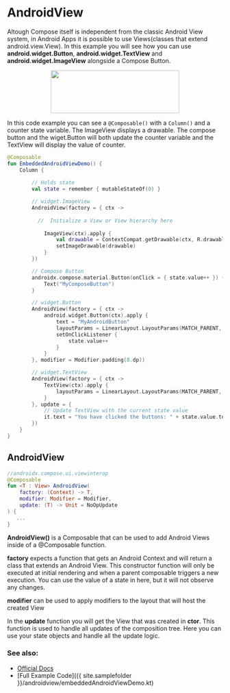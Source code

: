 <!---
This is the API of version 1.1.1
-->
# AndroidView

Altough Compose itself is independent from the classic Android View system, in Android Apps it is possible to use Views(classes that extend android.view.View).
In this example you will see how you can use **android.widget.Button**, **android.widget.TextView** and **android.widget.ImageView** alongside a Compose Button.


<p align="center">
  <img src ="{{ site.images }}/viewinterop/androidview/androidview.png" height=100 width=300  />
</p>

In this code example you can see a `@Composable()` with a `Column()` and a counter state variable. The ImageView displays a drawable.
The compose button and the wiget.Button will both update the counter variable and the TextView will display the value of counter.


```kotlin
@Composable
fun EmbeddedAndroidViewDemo() {
    Column {
    
        // Holds state
        val state = remember { mutableStateOf(0) }

        // widget.ImageView
        AndroidView(factory = { ctx ->
          
          //  Initialize a View or View hierarchy here
        
            ImageView(ctx).apply {
                val drawable = ContextCompat.getDrawable(ctx, R.drawable.composelogo)
                setImageDrawable(drawable)
            }
        })

        // Compose Button
        androidx.compose.material.Button(onClick = { state.value++ }) {
            Text("MyComposeButton")
        }

        // widget.Button
        AndroidView(factory = { ctx ->
            android.widget.Button(ctx).apply {
                text = "MyAndroidButton"
                layoutParams = LinearLayout.LayoutParams(MATCH_PARENT, WRAP_CONTENT)
                setOnClickListener {
                    state.value++
                }
            }
        }, modifier = Modifier.padding(8.dp))

        // widget.TextView
        AndroidView(factory = { ctx ->
            TextView(ctx).apply {
                layoutParams = LinearLayout.LayoutParams(MATCH_PARENT, WRAP_CONTENT)
            }
        }, update = {
            // Update TextView with the current state value
            it.text = "You have clicked the buttons: " + state.value.toString() + " times"
        })
    }
}
```



## AndroidView
```kotlin
//androidx.compose.ui.viewinterop
@Composable
fun <T : View> AndroidView(
    factory: (Context) -> T,
    modifier: Modifier = Modifier,
    update: (T) -> Unit = NoOpUpdate
) {
   ...
}
```
**AndroidView()** is a Composable that can be used to add Android Views inside of a @Composable function.

**factory** expects a function that gets an Android Context and will return a class that extends an Android View. This constructor function will only be executed at initial rendering and when a parent composable triggers a new execution.
You can use the value of a state in here, but it will not observe any changes.

**modifier** can be used to apply modifiers to the layout that will host the created View

In the **update** function you will get the View that was created in **ctor**. This function is used to handle all updates of the composition tree. Here you can use your state objects and handle all the update logic.


### See also:
* [Official Docs](https://developer.android.com/reference/kotlin/androidx/compose/ui/viewinterop/package-summary#androidview)
* [Full Example Code]({{ site.samplefolder }}/androidview/embeddedAndroidViewDemo.kt)

